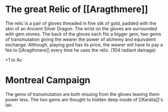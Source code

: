 # The great Relic of [[Aragthmere]] 
The relic is a pair of gloves threaded in fine silk of gold, padded with the skin of an Ancient Silver Dragon. The wrist on the gloves are surrounded with gem stones. The back of the gloves each fits a bigger gem, two gems of transmutation giving the wearer the power of alchemy and equivalent exchange. Although, playing god has its price, the wearer will have to pay a fee to [[Aragthmere]] every time he uses the relic. (1D4 radiant damage)

+1 to Ac

# Montreal Campaign
The gems of transmutation are both missing from the gloves leaving them power less.
The two gems are thought to hidden deep inside of [[Kerälia]]'s lair.